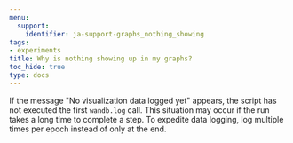 ```yaml
---
menu:
  support:
    identifier: ja-support-graphs_nothing_showing
tags:
- experiments
title: Why is nothing showing up in my graphs?
toc_hide: true
type: docs
---
```


If the message "No visualization data logged yet" appears, the script has not executed the first `wandb.log` call. This situation may occur if the run takes a long time to complete a step. To expedite data logging, log multiple times per epoch instead of only at the end.